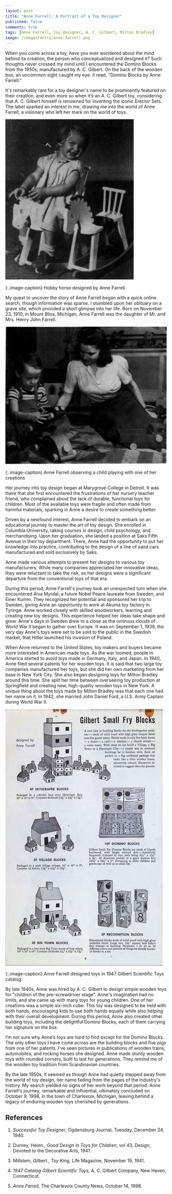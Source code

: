 ```yaml
---
layout: post
title: "Anne Farrell: A Portrait of a Toy Designer"
published: false
comments: true
tags: [Anne Farrell, toy designer, A. C. Gilbert, Milton Bradley]
image: /images/entry/anne-farrell.png
---
```


When you come across a toy, have you ever wondered about the mind behind its creation, the person who 
conceptualized and designed it? Such thoughts never crossed my mind until I encountered the Domino Blocks 
from the 1950s, manufactured by A. C. Gilbert. On the back of the wooden box, an uncommon sight caught 
my eye: it read, "Domino Blocks by Anne Farrell."

It's remarkably rare for a toy designer's name to be prominently featured on their creation, and even more 
so when it’s an A. C. Gilbert toy, considering that A. C. Gilbert himself is renowned for inventing the iconic 
Erector Sets. The label sparked an interest in me, drawing me into the world of Anne Farrell, a visionary 
who left her mark on the world of toys.

![Anne Farrell](/images/anne-farrell/hobby-horse.webp?style=centerme)

{:.image-caption}
Hobby horse designed by Anne Farrell

My quest to uncover the story of Anne Farrell began with a quick online search, though information was sparse. 
I stumbled upon her obituary on a grave site, which provided a short glimpse into her life. Born on 
November 23, 1910, in Mount Bliss, Michigan, Anne Farrell was the daughter of Mr. and Mrs. Henry John Farrell.

![Anne Farrell](/images/anne-farrell/anne-farrell-child.webp?style=centerme)

{:.image-caption}
Anne Farrell observing a child playing with one of her creations

Her journey into toy design began at Marygrove College in Detroit. It was there that she first encountered the 
frustrations of her nursery teacher friend, who complained about the lack of durable, functional toys for 
children. Most of the available toys were fragile and often made from harmful materials, sparking in 
Anne a desire to create something better.

Driven by a newfound interest, Anne Farrell decided to embark on an educational journey to master the art 
of toy design. She enrolled in Columbia University, taking courses in design, child psychology, 
and merchandising. Upon her graduation, she landed a position at Saks Fifth Avenue in their toy department. 
There, Anne had the opportunity to put her knowledge into practice, contributing to the design of a line of sand 
cars manufactured and sold exclusively by Saks.

Anne made various attempts to present her designs to various toy manufacturers. While many companies appreciated 
her innovative ideas, they were reluctant to take the risk, as her designs were a significant departure from the 
conventional toys of that era. 

During this period, Anne Farrell's journey took an unexpected turn when she 
encountered Alva Myrdal, a future Nobel Peace laureate from Sweden, and Einer Kumm. They recognized her potential 
and sponsored her trip to Sweden, giving Anne an opportunity to work at Akuma toy factory in Tyringe. Anne worked 
closely with skilled woodworkers, learning and creating new toy designs. This experience helped her ideas 
take shape and grow. Anne's days in Sweden drew to a close as the ominous clouds of World War II began to 
gather over Europe. It was on September 1, 1939, the very day Anne's toys were set to be sold to the public in 
the Swedish market, that Hitler launched his invasion of Poland.

When Anne returned to the United States, toy makers and buyers became more interested in American-made toys. 
As the war loomed, people in America started to avoid toys made in Germany, Italy, and Japan. In 1940, 
Anne filed several patents for her wooden toys. It is said that two large toy companies manufactured her 
toys, but she did her own marketing from her base in New York City. She also began designing toys for 
Milton Bradley around this time. She split her time between overseeing toy production at Springfield and creating new, 
high-quality wooden toys in New York. A unique thing about the toys made by Milton Bradley was that each one had 
her name on it. In 1942, she married John Daniel Ford, a U.S. Army Captain during World War II.

![Gilbert Catalog](/images/anne-farrell/1947-gilbert-catalog.png?style=centerme)

{:.image-caption}
Anne Farrell designed toys in 1947 Gilbert Scientific Toys catalog.

By late 1940s, Anne was hired by A. C. Gilbert to design simple wooden toys for 
"children of the pre-screwdriver stage". Anne's imagination had no limits, and she came up with many toys for 
young children. One of her creations was a simple six-inch cube. This toy was designed to be held with both hands, 
encouraging kids to use both hands equally while also helping with their overall development. During this period, 
Anne also created other building toys, including the delightful Domino Blocks, each of them carrying her 
signature on the box.

I’m not sure why Anne’s toys are hard to find except for the Domino Blocks. The only other toys I have come 
across are the building blocks and five pigs from one of her patents. I've seen pictures in publications of 
wooden trains, automobiles, and rocking horses she designed. Anne made sturdy wooden toys with rounded corners, 
built to last for generations. They remind me of the wooden toy tradition from Scandinavian countries.

By the late 1950s, it seemed as though Anne had quietly stepped away from the world of toy design, her name
fading from the pages of the industry's history. My search yielded no signs of her work beyond that period. 
Anne Farrell's journey, remarkable and influential, ultimately concluded on October 9, 1998, in the town of 
Charlevoix, Michigan, leaving behind a legacy of enduring wooden toys cherished by generations.

## References

1. _Successful Toy Designer_, Ogdensburg Journal, Tuesday, December 24, 1940.

1. Durney, Helen., _Good Design in Toys for Children_, vol 43, Design; Devoted to the Decorative Arts, 1941.

1. Millstein, Gilbert., _Toy King_, Life Magazine, November 19, 1941.

1. _1947 Catalog Gilbert Scientific Toys_, A. C. Gilbert Company, New Haven, Connecticut.

1. _Anne Farrell_, The Charlevoix County News, October 14, 1998.